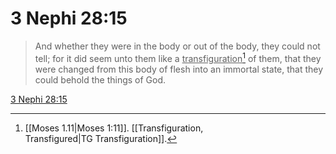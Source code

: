 # 3 Nephi 28:15

> And whether they were in the body or out of the body, they could not tell; for it did seem unto them like a <u>transfiguration</u>[^a] of them, that they were changed from this body of flesh into an immortal state, that they could behold the things of God.

[3 Nephi 28:15](https://www.churchofjesuschrist.org/study/scriptures/bofm/3-ne/28?lang=eng&id=p15#p15)


[^a]: [[Moses 1.11|Moses 1:11]]. [[Transfiguration, Transfigured|TG Transfiguration]].  
